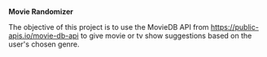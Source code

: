 **Movie Randomizer**

The objective of this project is to use the MovieDB API from https://public-apis.io/movie-db-api to give movie or tv show suggestions based on the user's chosen genre.